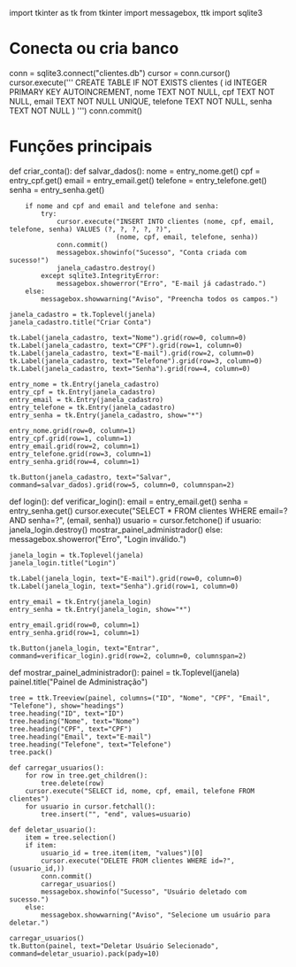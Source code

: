 import tkinter as tk
from tkinter import messagebox, ttk
import sqlite3

# Conecta ou cria banco
conn = sqlite3.connect("clientes.db")
cursor = conn.cursor()
cursor.execute('''
    CREATE TABLE IF NOT EXISTS clientes (
        id INTEGER PRIMARY KEY AUTOINCREMENT,
        nome TEXT NOT NULL,
        cpf TEXT NOT NULL,
        email TEXT NOT NULL UNIQUE,
        telefone TEXT NOT NULL,
        senha TEXT NOT NULL
    )
''')
conn.commit()

# Funções principais
def criar_conta():
    def salvar_dados():
        nome = entry_nome.get()
        cpf = entry_cpf.get()
        email = entry_email.get()
        telefone = entry_telefone.get()
        senha = entry_senha.get()

        if nome and cpf and email and telefone and senha:
            try:
                cursor.execute("INSERT INTO clientes (nome, cpf, email, telefone, senha) VALUES (?, ?, ?, ?, ?)",
                               (nome, cpf, email, telefone, senha))
                conn.commit()
                messagebox.showinfo("Sucesso", "Conta criada com sucesso!")
                janela_cadastro.destroy()
            except sqlite3.IntegrityError:
                messagebox.showerror("Erro", "E-mail já cadastrado.")
        else:
            messagebox.showwarning("Aviso", "Preencha todos os campos.")

    janela_cadastro = tk.Toplevel(janela)
    janela_cadastro.title("Criar Conta")

    tk.Label(janela_cadastro, text="Nome").grid(row=0, column=0)
    tk.Label(janela_cadastro, text="CPF").grid(row=1, column=0)
    tk.Label(janela_cadastro, text="E-mail").grid(row=2, column=0)
    tk.Label(janela_cadastro, text="Telefone").grid(row=3, column=0)
    tk.Label(janela_cadastro, text="Senha").grid(row=4, column=0)

    entry_nome = tk.Entry(janela_cadastro)
    entry_cpf = tk.Entry(janela_cadastro)
    entry_email = tk.Entry(janela_cadastro)
    entry_telefone = tk.Entry(janela_cadastro)
    entry_senha = tk.Entry(janela_cadastro, show="*")

    entry_nome.grid(row=0, column=1)
    entry_cpf.grid(row=1, column=1)
    entry_email.grid(row=2, column=1)
    entry_telefone.grid(row=3, column=1)
    entry_senha.grid(row=4, column=1)

    tk.Button(janela_cadastro, text="Salvar", command=salvar_dados).grid(row=5, column=0, columnspan=2)

def login():
    def verificar_login():
        email = entry_email.get()
        senha = entry_senha.get()
        cursor.execute("SELECT * FROM clientes WHERE email=? AND senha=?", (email, senha))
        usuario = cursor.fetchone()
        if usuario:
            janela_login.destroy()
            mostrar_painel_administrador()
        else:
            messagebox.showerror("Erro", "Login inválido.")

    janela_login = tk.Toplevel(janela)
    janela_login.title("Login")

    tk.Label(janela_login, text="E-mail").grid(row=0, column=0)
    tk.Label(janela_login, text="Senha").grid(row=1, column=0)

    entry_email = tk.Entry(janela_login)
    entry_senha = tk.Entry(janela_login, show="*")

    entry_email.grid(row=0, column=1)
    entry_senha.grid(row=1, column=1)

    tk.Button(janela_login, text="Entrar", command=verificar_login).grid(row=2, column=0, columnspan=2)

def mostrar_painel_administrador():
    painel = tk.Toplevel(janela)
    painel.title("Painel de Administração")

    tree = ttk.Treeview(painel, columns=("ID", "Nome", "CPF", "Email", "Telefone"), show="headings")
    tree.heading("ID", text="ID")
    tree.heading("Nome", text="Nome")
    tree.heading("CPF", text="CPF")
    tree.heading("Email", text="E-mail")
    tree.heading("Telefone", text="Telefone")
    tree.pack()

    def carregar_usuarios():
        for row in tree.get_children():
            tree.delete(row)
        cursor.execute("SELECT id, nome, cpf, email, telefone FROM clientes")
        for usuario in cursor.fetchall():
            tree.insert("", "end", values=usuario)

    def deletar_usuario():
        item = tree.selection()
        if item:
            usuario_id = tree.item(item, "values")[0]
            cursor.execute("DELETE FROM clientes WHERE id=?", (usuario_id,))
            conn.commit()
            carregar_usuarios()
            messagebox.showinfo("Sucesso", "Usuário deletado com sucesso.")
        else:
            messagebox.showwarning("Aviso", "Selecione um usuário para deletar.")

    carregar_usuarios()
    tk.Button(painel, text="Deletar Usuário Selecionado", command=deletar_usuario).pack(pady=10)
